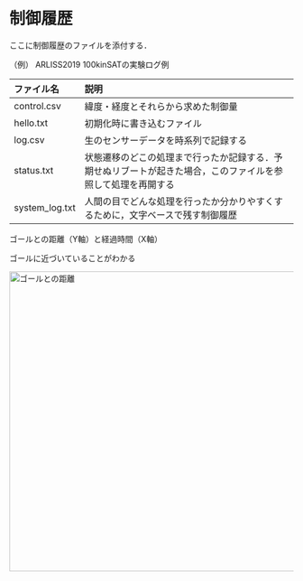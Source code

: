 # 制御履歴

ここに制御履歴のファイルを添付する．

（例）
ARLISS2019 100kinSATの実験ログ例

|ファイル名|説明|
|:---|:---|
|control.csv|緯度・経度とそれらから求めた制御量|
|hello.txt|初期化時に書き込むファイル|
|log.csv|生のセンサーデータを時系列で記録する|
|status.txt|状態遷移のどこの処理まで行ったか記録する．予期せぬリブートが起きた場合，このファイルを参照して処理を再開する|
|system_log.txt|人間の目でどんな処理を行ったか分かりやすくするために，文字ベースで残す制御履歴|

ゴールとの距離（Y軸）と経過時間（X軸）

ゴールに近づいていることがわかる

<img width="531" alt="ゴールとの距離" src="https://user-images.githubusercontent.com/17925806/127865975-bbefe3f6-92d7-4b1a-86bf-4df6b7da3d25.png">

